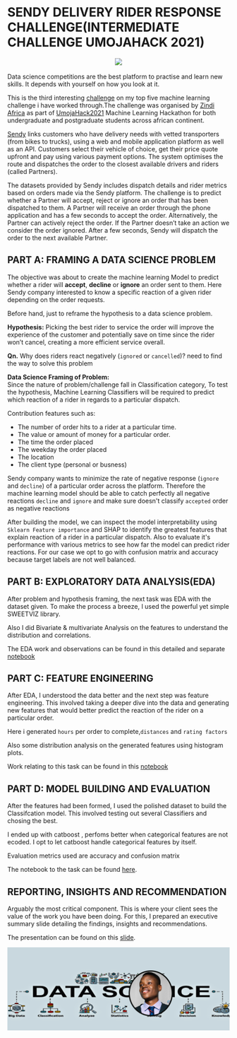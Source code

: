 #  SENDY DELIVERY RIDER RESPONSE CHALLENGE(INTERMEDIATE CHALLENGE UMOJAHACK 2021)


<center> <img src="https://zindpublic.blob.core.windows.net/public/uploads/competition/image/152/thumb_c5ec4e2a-e000-4176-a93c-dd1143c2b60f.png"></center>

Data science competitions are the best platform to practise and learn new skills. It depends with yourself on how you look at it.

This is the third interesting [challenge](https://zindi.africa/competitions/umojahack-africa-2021-2-sendy-challenge-intermediate) on my top five machine learning challenge i have worked through.The challenge was organised by [Zindi Africa](https://zindi.africa/) as part of [UmojaHack2021](https://umojahack.africa/) Machine Learning Hackathon for both undergraduate and postgraduate students across african continent.

[Sendy](https://www.sendyit.com/) links customers who have delivery needs with vetted transporters (from bikes to trucks), using a web and mobile application platform as well as an API. Customers select their vehicle of choice, get their price quote upfront and pay using various payment options. The system optimises the route and dispatches the order to the closest available drivers and riders (called Partners). 

The datasets provided by Sendy includes dispatch details and rider metrics based on orders made via the Sendy platform. The challenge is to predict whether a Partner will accept, reject or ignore an order that has been dispatched to them. A Partner will receive an order through the phone application and has a few seconds to accept the order. Alternatively, the Partner can actively reject the order. If the Partner doesn’t take an action we consider the order ignored. After a few seconds, Sendy will dispatch the order to the next available Partner.



## PART A: FRAMING A DATA SCIENCE PROBLEM

The objective was about to create the machine learning Model to predict whether a rider will **accept**, **decline** or **ignore** an order sent to them.
Here Sendy company interested to know a specific reaction of a given rider depending on the order requests.
 

Before hand, just to reframe the hypothesis to a data science problem.

**Hypothesis:**
Picking the best rider to service the order will improve the experience of the customer and potentially save on time since the rider won’t cancel, creating a more efficient service overall.

**Qn.** Why does riders react negatively (`ignored` or `cancelled`)? need to find the way to solve this problem


**Data Science Framing of Problem:** <br>
Since the nature of problem/challenge fall in Classification category, To test the hypothesis, Machine Learning Classifiers will be required to predict which reaction of a rider in regards to a particular dispatch.

Contribution features such as:
- The number of order hits to a rider at a particular time.
- The value or amount of money for a particular order.
- The time the order placed
- The weekday the order placed
- The location 
- The client type (personal or busness)

Sendy company wants to minimize the rate of  negative response (`ignore` and `decline`) of a particular order across the platform. Therefore the machine learning model should be able to catch perfectly all negative reactions `decline` and `ignore` and make sure doesn't classify `accepted` order as negative reactions

After building the model, we can inspect the model interpretability using `Sklearn Feature importance` and SHAP to identify the greatest features that explain reaction of a rider in a particular dispatch. Also to evaluate it's performance with various metrics to see how far the model can predict rider reactions. For our case we opt to go with confusion matrix and accuracy because target labels are not well balanced.


## PART B: EXPLORATORY DATA ANALYSIS(EDA)

After problem and hypothesis framing, the next task was EDA with the dataset given. To make the process a breeze, I used the powerful yet simple SWEETVIZ library.

Also I did Bivariate & multivariate Analysis on the features to understand the distribution and correlations.

The EDA work and observations can be found in this detailed and separate [notebook]()


## PART C: FEATURE ENGINEERING

After EDA, I understood the data better and the next step was feature engineering. This involved taking a deeper dive into the data and generating new features that would better predict the reaction of the rider on a particular order.

Here i generated `hours` per order to complete,`distances` and `rating factors`

Also some distribution analysis on the generated features using histogram plots.

Work relating to this task can be found in this [notebook]()


## PART D: MODEL BUILDING AND EVALUATION

After the features had been formed, I used the polished dataset to build the Classifcation model. This involved testing out several Classifiers and chosing the best. 

I ended up with catboost , perfoms better when categorical features are not ecoded. I opt to let catboost handle categorical features by itself.

Evaluation metrics used are accuracy and confusion matrix

The notebook to the task can be found [here]().


## REPORTING, INSIGHTS AND RECOMMENDATION

Arguably the most critical component. This is where your client sees the value of the work you have been doing. For this, I prepared an executive summary slide detailing the findings, insights and recommendations.

The presentation can be found on this [slide](https://docs.google.com/presentation/d/1a0wvw_YWGNJwpif3yhINgiNAm0095duy7tV4ISnlp2E/edit?usp=sharing).


<!-- ![End Banner](https://github.com/Tonyloyt/My_flutter_path/tree/main/images/profile bunner.png) -->
![End Banner](https://github.com/Tonyloyt/My_flutter_path/blob/main/images/profile%20banner.png)
